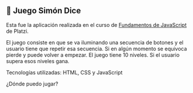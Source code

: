 ## :red_circle: Juego Simón Dice

Esta fue la aplicación realizada en el curso de [Fundamentos de JavaScript](https://platzi.com/clases/1339-fundamentos-javascript-2018/21791-bienvenidos-al-curso-de-fundamentos-de-javascript/ "Fundamentos de JavaScript") de Platzi.

El juego consiste en que se va iluminando una secuencia de botones y el usuario tiene que repetir esa secuencia. Si en algún momento se equivoca pierde y puede volver a empezar. El juego tiene 10 niveles. Si el usuario supera esos niveles gana.

Tecnologías utilizadas: HTML, CSS y JavaScript

¿Dónde puedo jugar? 



